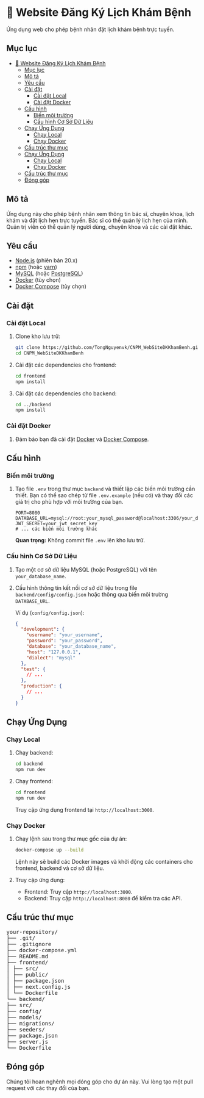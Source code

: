 # 🏥 Website Đăng Ký Lịch Khám Bệnh

Ứng dụng web cho phép bệnh nhân đặt lịch khám bệnh trực tuyến.

## Mục lục

- [🏥 Website Đăng Ký Lịch Khám Bệnh](#-website-đăng-ký-lịch-khám-bệnh)
  - [Mục lục](#mục-lục)
  - [Mô tả](#mô-tả)
  - [Yêu cầu](#yêu-cầu)
  - [Cài đặt](#cài-đặt)
    - [Cài đặt Local](#cài-đặt-local)
    - [Cài đặt Docker](#cài-đặt-docker)
  - [Cấu hình](#cấu-hình)
    - [Biến môi trường](#biến-môi-trường)
    - [Cấu hình Cơ Sở Dữ Liệu](#cấu-hình-cơ-sở-dữ-liệu)
  - [Chạy Ứng Dụng](#chạy-ứng-dụng)
    - [Chạy Local](#chạy-local)
    - [Chạy Docker](#chạy-docker)
  - [Cấu trúc thư mục](#cấu-trúc-thư-mục)
  - [Chạy Ứng Dụng](#chạy-ứng-dụng-1)
    - [Chạy Local](#chạy-local-1)
    - [Chạy Docker](#chạy-docker-1)
  - [Cấu trúc thư mục](#cấu-trúc-thư-mục-1)
  - [Đóng góp](#đóng-góp)

## Mô tả

Ứng dụng này cho phép bệnh nhân xem thông tin bác sĩ, chuyên khoa, lịch khám và đặt lịch hẹn trực tuyến. Bác sĩ có thể quản lý lịch hẹn của mình. Quản trị viên có thể quản lý người dùng, chuyên khoa và các cài đặt khác.

## Yêu cầu

- [Node.js](https://nodejs.org/) (phiên bản 20.x)
- [npm](https://www.npmjs.com/) (hoặc [yarn](https://yarnpkg.com/))
- [MySQL](https://www.mysql.com/) (hoặc [PostgreSQL](https://www.postgresql.org/))
- [Docker](https://www.docker.com/) (tùy chọn)
- [Docker Compose](https://docs.docker.com/compose/install/) (tùy chọn)

## Cài đặt

### Cài đặt Local

1.  Clone kho lưu trữ:

    ```bash
    git clone https://github.com/TongNguyenvk/CNPM_WebSiteDKKhamBenh.git
    cd CNPM_WebSiteDKKhamBenh
    ```

2.  Cài đặt các dependencies cho frontend:

    ```bash
    cd frontend
    npm install
    ```

3.  Cài đặt các dependencies cho backend:

    ```bash
    cd ../backend
    npm install
    ```

### Cài đặt Docker

1.  Đảm bảo bạn đã cài đặt [Docker](https://www.docker.com/) và [Docker Compose](https://docs.docker.com/compose/install/).

## Cấu hình

### Biến môi trường

1.  Tạo file `.env` trong thư mục `backend` và thiết lập các biến môi trường cần thiết. Bạn có thể sao chép từ file `.env.example` (nếu có) và thay đổi các giá trị cho phù hợp với môi trường của bạn.

    ```
    PORT=8080
    DATABASE_URL=mysql://root:your_mysql_password@localhost:3306/your_database_name
    JWT_SECRET=your_jwt_secret_key
    # ... các biến môi trường khác
    ```

    **Quan trọng:** Không commit file `.env` lên kho lưu trữ.

### Cấu hình Cơ Sở Dữ Liệu

1.  Tạo một cơ sở dữ liệu MySQL (hoặc PostgreSQL) với tên `your_database_name`.
2.  Cấu hình thông tin kết nối cơ sở dữ liệu trong file `backend/config/config.json` hoặc thông qua biến môi trường `DATABASE_URL`.

    Ví dụ (`config/config.json`):

    ```json
    {
      "development": {
        "username": "your_username",
        "password": "your_password",
        "database": "your_database_name",
        "host": "127.0.0.1",
        "dialect": "mysql"
      },
      "test": {
        // ...
      },
      "production": {
        // ...
      }
    }
    ```

## Chạy Ứng Dụng

### Chạy Local

1.  Chạy backend:

    ```bash
    cd backend
    npm run dev
    ```

2.  Chạy frontend:

    ```bash
    cd frontend
    npm run dev
    ```

    Truy cập ứng dụng frontend tại `http://localhost:3000`.

### Chạy Docker

1.  Chạy lệnh sau trong thư mục gốc của dự án:

    ```bash
    docker-compose up --build
    ```

    Lệnh này sẽ build các Docker images và khởi động các containers cho frontend, backend và cơ sở dữ liệu.

2.  Truy cập ứng dụng:

    *   Frontend: Truy cập `http://localhost:3000`.
    *   Backend: Truy cập `http://localhost:8080` để kiểm tra các API.

## Cấu trúc thư mục
<pre   },
      "production": {
        // ...
      }
    }
    ```

## Chạy Ứng Dụng

### Chạy Local

1.  Chạy backend:

    ```bash
    cd backend
    npm run dev
    ```

2.  Chạy frontend:

    ```bash
    cd frontend
    npm run dev
    ```

    Truy cập ứng dụng frontend tại `http://localhost:3000`.

### Chạy Docker

1.  Chạy lệnh sau trong thư mục gốc của dự án:

    ```bash
    docker-compose up --build
    ```

    Lệnh này sẽ build các Docker images và khởi động các containers cho frontend, backend và cơ sở dữ liệu.

2.  Truy cập ứng dụng:

    *   Frontend: Truy cập `http://localhost:3000`.
    *   Backend: Truy cập `http://localhost:8080` để kiểm tra các API.

## Cấu trúc thư mục
<pre>
your-repository/
├── .git/
├── .gitignore
├── docker-compose.yml
├── README.md
├── frontend/
│ ├── src/
│ ├── public/
│ ├── package.json
│ ├── next.config.js
│ └── Dockerfile
└── backend/
├── src/
├── config/
├── models/
├── migrations/
├── seeders/
├── package.json
├── server.js
└── Dockerfile
</pre>
## Đóng góp

Chúng tôi hoan nghênh mọi đóng góp cho dự án này. Vui lòng tạo một pull request với các thay đổi của bạn.
